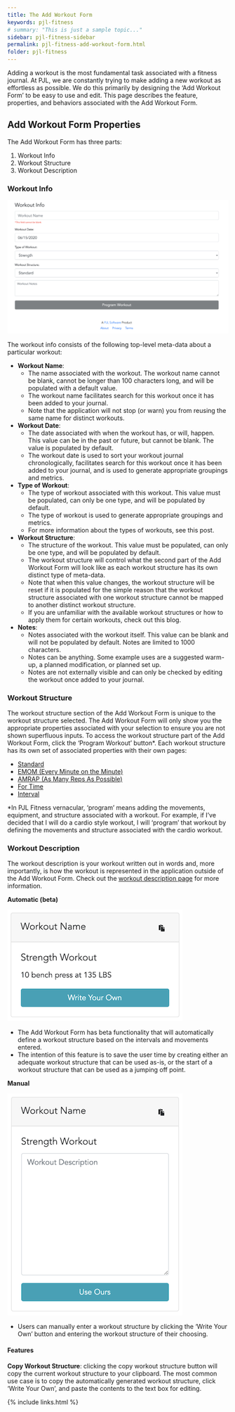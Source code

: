 ```yaml
---
title: The Add Workout Form
keywords: pjl-fitness
# summary: "This is just a sample topic..."
sidebar: pjl-fitness-sidebar
permalink: pjl-fitness-add-workout-form.html
folder: pjl-fitness
---
```


Adding a workout is the most fundamental task associated with a fitness journal. At PJL, we are constantly trying to make adding a new workout as effortless as possible. We do this primarily by designing the ‘Add Workout Form’ to be easy to use and edit. This page describes the feature, properties, and behaviors associated with the Add Workout Form.

## Add Workout Form Properties

The Add Workout Form has three parts:

1. Workout Info
2. Workout Structure
3. Workout Description

### Workout Info

![Image of Add Workout Info](images/pjl-fitness-add-workout-info.png)

The workout info consists of the following top-level meta-data about a particular workout:

- **Workout Name**:
  - The name associated with the workout. The workout name cannot be blank, cannot be longer than 100 characters long, and will be populated with a default value.
  - The workout name facilitates search for this workout once it has been added to your journal.
  - Note that the application will not stop (or warn) you from reusing the same name for distinct workouts.
- **Workout Date**:
  - The date associated with when the workout has, or will, happen. This value can be in the past or future, but cannot be blank. The value is populated by default.
  - The workout date is used to sort your workout journal chronologically, facilitates search for this workout once it has been added to your journal, and is used to generate appropriate groupings and metrics.
- **Type of Workout**:
  - The type of workout associated with this workout. This value must be populated, can only be one type, and will be populated by default.
  - The type of workout is used to generate appropriate groupings and metrics.
  - For more information about the types of workouts, see this post.
- **Workout Structure**:
  - The structure of the workout. This value must be populated, can only be one type, and will be populated by default.
  - The workout structure will control what the second part of the Add Workout Form will look like as each workout structure has its own distinct type of meta-data.
  - Note that when this value changes, the workout structure will be reset if it is populated for the simple reason that the workout structure associated with one workout structure cannot be mapped to another distinct workout structure.
  - If you are unfamiliar with the available workout structures or how to apply them for certain workouts, check out this blog.
- **Notes**:
  - Notes associated with the workout itself. This value can be blank and will not be populated by default. Notes are limited to 1000 characters.
  - Notes can be anything. Some example uses are a suggested warm-up, a planned modification, or planned set up.
  - Notes are not externally visible and can only be checked by editing the workout once added to your journal.

### Workout Structure

The workout structure section of the Add Workout Form is unique to the workout structure selected. The Add Workout Form will only show you the appropriate properties associated with your selection to ensure you are not shown superfluous inputs.
To access the workout structure part of the Add Workout Form, click the ‘Program Workout’ button\*. Each workout structure has its own set of associated properties with their own pages:

- [Standard](pjl-fitness-workout-structures.html#the-standard-workout-workout-structure)
- [EMOM (Every Minute on the Minute)](pjl-fitness-workout-structures.html#the-emom-workout-workout-structure)
- [AMRAP (As Many Reps As Possible)](pjl-fitness-workout-structures.html#the-amrap-workout-workout-structure)
- [For Time](pjl-fitness-workout-structures.html#the-for-time-workout-workout-structure)
- [Interval](pjl-fitness-workout-structures.html#the-interval-workout-workout-structure)

\*In PJL Fitness vernacular, ‘program’ means adding the movements, equipment, and structure associated with a workout. For example, if I’ve decided that I will do a cardio style workout, I will ‘program’ that workout by defining the movements and structure associated with the cardio workout.

### Workout Description

The workout description is your workout written out in words and, more importantly, is how the workout is represented in the application outside of the Add Workout Form. Check out the [workout description page](pjl-fitness-workout-description) for more information.

**Automatic (beta)**

![Image of Auto Workout Description](images/pjl-fitness-workout-description-auto.png)

- The Add Workout Form has beta functionality that will automatically define a workout structure based on the intervals and movements entered.
- The intention of this feature is to save the user time by creating either an adequate workout structure that can be used as-is, or the start of a workout structure that can be used as a jumping off point.

**Manual**

![Image of Manual Workout Description](images/pjl-fitness-workout-description-manual.png)

- Users can manually enter a workout structure by clicking the ‘Write Your Own’ button and entering the workout structure of their choosing.

#### Features

**Copy Workout Structure**: clicking the copy workout structure button will copy the current workout structure to your clipboard. The most common use case is to copy the automatically generated workout structure, click ‘Write Your Own’, and paste the contents to the text box for editing.

{% include links.html %}
